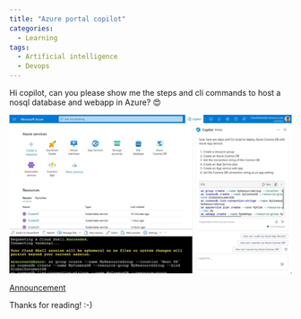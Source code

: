 ```yaml
---
title: "Azure portal copilot"
categories:
  - Learning
tags:
  - Artificial intelligence
  - Devops
---
```


Hi copilot, can you please show me the steps and cli commands to host a nosql database and webapp in Azure? 😍

![img](../assets/images/2023-11-17-azure-portal-copilot.jpeg)

[Announcement](https://techcommunity.microsoft.com/t5/azure-infrastructure-blog/simplify-it-management-with-microsoft-copilot-for-azure-save/ba-p/3981106)

Thanks for reading! :-)
